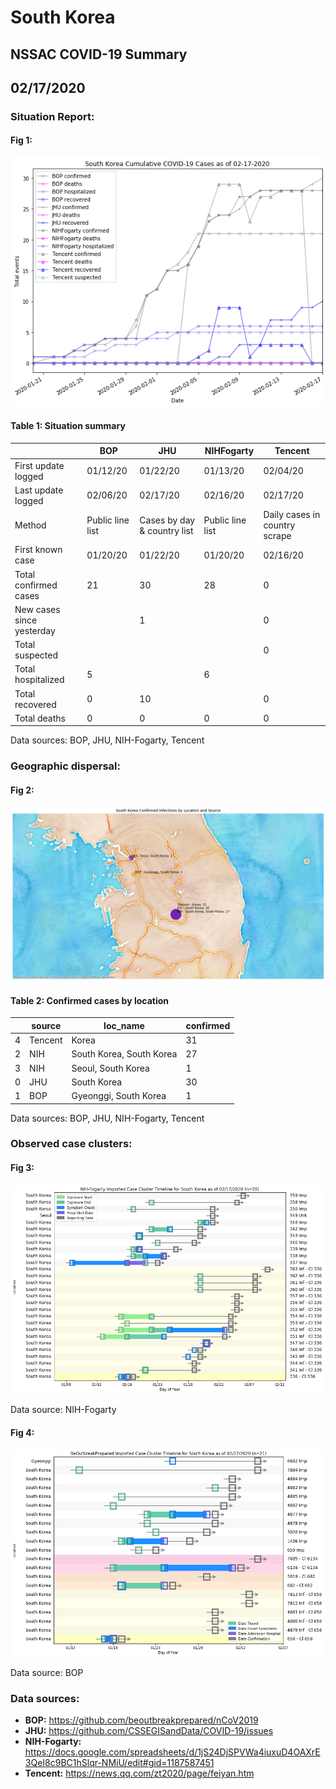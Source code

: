 # South Korea
## NSSAC COVID-19 Summary
## 02/17/2020



### Situation Report:
#### Fig 1:
![South Korea cases](../merged_histories/South_Korea_merged_histories.png)

#### Table 1: Situation summary


|                           | BOP              | JHU                         | NIHFogarty       | Tencent                       |
|---------------------------|------------------|-----------------------------|------------------|-------------------------------|
| First update logged       | 01/12/20         | 01/22/20                    | 01/13/20         | 02/04/20                      |
| Last update logged        | 02/06/20         | 02/17/20                    | 02/16/20         | 02/17/20                      |
| Method                    | Public line list | Cases by day & country list | Public line list | Daily cases in country scrape |
| First known case          | 01/20/20         | 01/22/20                    | 01/20/20         | 02/16/20                      |
| Total confirmed cases     | 21               | 30                          | 28               | 0                             |
| New cases since yesterday |                  | 1                           |                  | 0                             |
| Total suspected           |                  |                             |                  | 0                             |
| Total hospitalized        | 5                |                             | 6                |                               |
| Total recovered           | 0                | 10                          |                  | 0                             |
| Total deaths              | 0                | 0                           | 0                | 0                             |

Data sources: BOP, JHU, NIH-Fogarty, Tencent


### Geographic dispersal:
#### Fig 2:
![South Korea mapped](../case_locs/South_Korea_case_locs.png)

#### Table 2: Confirmed cases by location


|    | source   | loc_name                 |   confirmed |
|----|----------|--------------------------|-------------|
|  4 | Tencent  | Korea                    |          31 |
|  2 | NIH      | South Korea, South Korea |          27 |
|  3 | NIH      | Seoul, South Korea       |           1 |
|  0 | JHU      | South Korea              |          30 |
|  1 | BOP      | Gyeonggi, South Korea    |           1 |

Data sources: BOP, JHU, NIH-Fogarty, Tencent


### Observed case clusters:
#### Fig 3:
![South Korea cases](../cluster_analysis/South_Korea_imported_cases_NIHFogarty.png)



Data source: NIH-Fogarty


#### Fig 4:
![South Korea cases](../cluster_analysis/South_Korea_imported_cases_BOP.png)



Data source: BOP


### Data sources:
* **BOP:** https://github.com/beoutbreakprepared/nCoV2019
* **JHU:** https://github.com/CSSEGISandData/COVID-19/issues
* **NIH-Fogarty:** https://docs.google.com/spreadsheets/d/1jS24DjSPVWa4iuxuD4OAXrE3QeI8c9BC1hSlqr-NMiU/edit#gid=1187587451
* **Tencent:** https://news.qq.com/zt2020/page/feiyan.htm